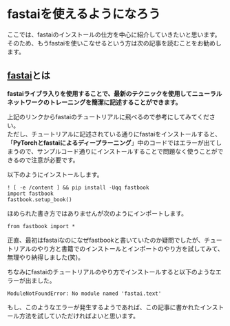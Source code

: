 # fastaiを使えるようになろう

ここでは、fastaiのインストールの仕方を中心に紹介していきたいと思います。  
そのため、もうfastaiを使いこなせるという方は次の記事を読むことをお勧めします。

## [fastai](https://docs.fast.ai/)とは

**fastaiライブラ入りを使用することで、最新のテクニックを使用してニューラルネットワークのトレーニングを簡潔に記述することができます。**

上記のリンクからfastaiのチュートリアルに飛べるので参考にしてみてください。  
ただし、チュートリアルに記述されている通りにfastaiをインストールすると、「**PyTorchとfastaiによるディープラーニング**」中のコードではエラーが出てしまうので、サンプルコード通りにインストールすることで問題なく使うことができるので注意が必要です。

以下のようにインストールします。
```
! [ -e /content ] && pip install -Uqq fastbook
import fastbook
fastbook.setup_book()
```
ほめられた書き方ではありませんが次のようにインポートします。
```
from fastbook import *
```
正直、最初はfastaiなのになぜfastbookと書いていたのか疑問でしたが、チュートリアルのやり方と書籍でのインストールとインポートのやり方を試してみて、無理やり納得しました(笑)。
    
ちなみにfastaiのチュートリアルのやり方でインストールすると以下のようなエラーが出ました。
```
ModuleNotFoundError: No module named 'fastai.text'
```
もし、このようなエラーが発生するようであれば、この記事に書かれたインストール方法を試していただければよいと思います。


